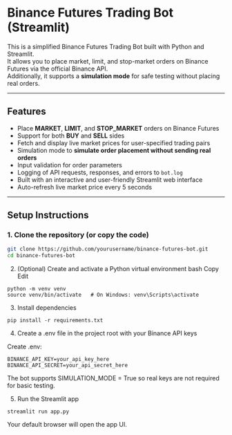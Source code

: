 # Binance Futures Trading Bot (Streamlit)

This is a simplified Binance Futures Trading Bot built with Python and Streamlit.  
It allows you to place market, limit, and stop-market orders on Binance Futures via the official Binance API.  
Additionally, it supports a **simulation mode** for safe testing without placing real orders.

---

## Features

- Place **MARKET**, **LIMIT**, and **STOP_MARKET** orders on Binance Futures
- Support for both **BUY** and **SELL** sides
- Fetch and display live market prices for user-specified trading pairs
- Simulation mode to **simulate order placement without sending real orders**
- Input validation for order parameters
- Logging of API requests, responses, and errors to `bot.log`
- Built with an interactive and user-friendly Streamlit web interface
- Auto-refresh live market price every 5 seconds

---

## Setup Instructions

### 1. Clone the repository (or copy the code)

```bash
git clone https://github.com/yourusername/binance-futures-bot.git
cd binance-futures-bot
```

2. (Optional) Create and activate a Python virtual environment
bash
Copy
Edit
```
python -m venv venv
source venv/bin/activate   # On Windows: venv\Scripts\activate
```

3. Install dependencies
```
pip install -r requirements.txt
```
4. Create a .env file in the project root with your Binance API keys

Create .env:
```
BINANCE_API_KEY=your_api_key_here
BINANCE_API_SECRET=your_api_secret_here
```
The bot supports SIMULATION_MODE = True so real keys are not required for basic testing.

5. Run the Streamlit app
```
streamlit run app.py

```
Your default browser will open the app UI.
